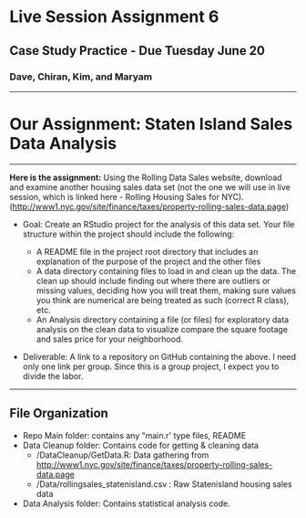 # Live Session Assignment 6
## Case Study Practice - Due Tuesday June 20
### Dave, Chiran, Kim, and Maryam 

--- 

# Our Assignment:  Staten Island Sales Data Analysis

---

__Here is the assignment:__
Using the Rolling Data Sales website, download and examine another housing sales data set (not the one we will use in live session, which is linked here - Rolling Housing Sales for NYC).
(http://www1.nyc.gov/site/finance/taxes/property-rolling-sales-data.page)

* Goal: Create an RStudio project for the analysis of this data set. Your file structure within the project should include the following: 
  * A README file in the project root directory that includes an explanation of the purpose of the project and the other files
  * A data directory containing files to load in and clean up the data. The clean up should include finding out where there are outliers or missing values, deciding how you will treat them, making sure values you think are numerical are being treated as such (correct R class), etc.
  * An Analysis directory containing a file (or files) for exploratory data analysis on the clean data to visualize compare the square footage and sales price for your neighborhood.

* Deliverable: A link to a repository on GitHub containing the above. I need only one link per group. Since this is a group project, I expect you to divide the labor.

---

## File Organization
* Repo Main folder: contains any "main.r' type files, README
* Data Cleanup folder:  Contains code for getting & cleaning data 
  - /DataCleanup/GetData.R: Data gathering from       http://www1.nyc.gov/site/finance/taxes/property-rolling-sales-data.page
  - /Data/rollingsales_statenisland.csv : Raw Statenisland housing sales data
* Data Analysis folder:  Contains statistical analysis code.
 


